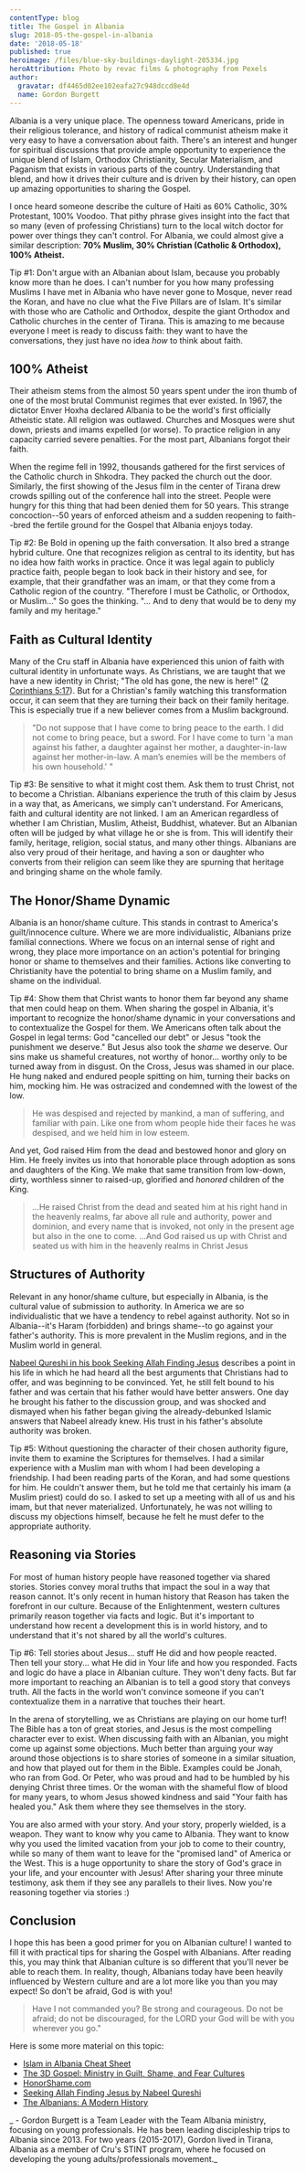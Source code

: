 ```yaml
---
contentType: blog
title: The Gospel in Albania
slug: 2018-05-the-gospel-in-albania
date: '2018-05-18'
published: true
heroimage: /files/blue-sky-buildings-daylight-205334.jpg
heroAttribution: Photo by revac films & photography from Pexels
author:
  gravatar: df4465d02ee102eafa27c948dccd8e4d
  name: Gordon Burgett
---
```

Albania is a very unique place.  The openness toward Americans, pride in their religious tolerance, and history of radical communist atheism make it very easy to have a conversation about faith.  There's an interest and hunger for spiritual discussions that provide ample opportunity to experience the unique blend of Islam, Orthodox Christianity, Secular Materialism, and Paganism that exists in various parts of the country.  Understanding that blend, and how it drives their culture and is driven by their history, can open up amazing opportunities to sharing the Gospel.

I once heard someone describe the culture of Haiti as 60% Catholic, 30% Protestant, 100% Voodoo.  That pithy phrase gives insight into the fact that so many (even of professing Christians) turn to the local witch doctor for power over things they can't control.  For Albania, we could almost give a similar description: **70% Muslim, 30% Christian (Catholic & Orthodox), 100% Atheist.**

<span class="callout">Tip #1: Don't argue with an Albanian about Islam, because you probably know more than he does.</span>
I can't number for you how many professing Muslims I have met in Albania who have never gone to Mosque, never read the Koran, and have no clue what the Five Pillars are of Islam.  It's similar with those who are Catholic and Orthodox, despite the giant Orthodox and Catholic churches in the center of Tirana.  This is amazing to me because everyone I meet is ready to discuss faith: they want to have the conversations, they just have no idea _how_ to think about faith.

## 100% Atheist

Their atheism stems from the almost 50 years spent under the iron thumb of one of the most brutal Communist regimes that ever existed.  In 1967, the dictator Enver Hoxha declared Albania to be the world's first officially Atheistic state.  All religion was outlawed.  Churches and Mosques were shut down, priests and imams expelled (or worse).  To practice religion in any capacity carried severe penalties.  For the most part, Albanians forgot their faith.

When the regime fell in 1992, thousands gathered for the first services of the Catholic church in Shkodra.  They packed the church out the door. Similarly, the first showing of the Jesus film in the center of Tirana drew crowds spilling out of the conference hall into the street.  People were hungry for this thing that had been denied them for 50 years.  This strange concoction--50 years of enforced atheism and a sudden reopening to faith--bred the fertile ground for the Gospel that Albania enjoys today.

<span class="callout">Tip #2: Be Bold in opening up the faith conversation.</span>
It also bred a strange hybrid culture.  One that recognizes religion as central to its identity, but has no idea how faith works in practice.  Once it was legal again to publicly practice faith, people began to look back in their history and see, for example, that their grandfather was an imam, or that they come from a Catholic region of the country.  "Therefore I must be Catholic, or Orthodox, or Muslim..." So goes the thinking.  "... And to deny that would be to deny my family and my heritage."

## Faith as Cultural Identity

Many of the Cru staff in Albania have experienced this union of faith with cultural identity in unfortunate ways.  As Christians, we are taught that we have a new identity in Christ; "The old has gone, the new is here!" ([2 Corinthians 5:17](http://biblehub.com/niv/2_corinthians/5.htm)).  But for a Christian's family watching this transformation occur, it can seem that they are turning their back on their family heritage.  This is especially true if a new believer comes from a Muslim background.

> "Do not suppose that I have come to bring peace to the earth. I did not come to 
> bring peace, but a sword. For I have come to turn 'a man against his father, a
> daughter against her mother,
> a daughter-in-law against her mother-in-law.  A man’s 
> enemies will be the members of his own household.' "

<span class="callout">Tip #3: Be sensitive to what it might cost them.  Ask them to trust Christ, not to become a Christian.</span>
Albanians experience the truth of this claim by Jesus in a way that, as Americans, we simply can't understand.  For Americans, faith and cultural identity are not linked.  I am an American regardless of whether I am Christian, Muslim, Atheist, Buddhist, whatever.  But an Albanian often will be judged by what village he or she is from.  This will identify their family, heritage, religion, social status, and many other things. Albanians are also very proud of their heritage, and having a son or daughter who converts from their religion can seem like they are spurning that heritage and bringing shame on the whole family.

## The Honor/Shame Dynamic

Albania is an honor/shame culture.  This stands in contrast to America's guilt/innocence culture. Where we are more individualistic, Albanians prize familial connections.  Where we focus on an internal sense of right and wrong, they place more importance on an action's potential for bringing honor or shame to themselves and their families.  Actions like converting to Christianity have the potential
to bring shame on a Muslim family, and shame on the individual.

<span class="callout">Tip #4: Show them that Christ wants to honor them far beyond any shame that men could heap on them.</span>
When sharing the gospel in Albania, it's important to recognize the honor/shame dynamic in your conversations and to contextualize the Gospel for them.  We Americans often talk about the Gospel in legal terms: God "cancelled our debt" or Jesus "took the punishment we deserve."  But Jesus also took the _shame_ we deserve. Our sins make us shameful creatures, not worthy of honor... worthy only to be turned away from
in disgust.  On the Cross, Jesus was shamed in our place.  He hung naked and endured people spitting on him, turning their backs on him, mocking him.  He was ostracized and condemned with the lowest of the low.

> He was despised and rejected by mankind, a man of suffering, and familiar with pain.
> Like one from whom people hide their faces he was despised, and we held him in low esteem.

  And yet, God raised Him from the dead and bestowed honor and glory on Him.  He freely invites us into that honorable place through adoption as sons and daughters of the King.  We make that same transition from low-down, dirty, worthless sinner to raised-up, glorified and _honored_ children of the King.

> ...He raised Christ from the dead and seated him at his right hand in the heavenly realms,
> far above all rule and authority, power and dominion, and every name that is invoked, not
> only in the present age but also in the one to come.
> ...And God raised us up with Christ and seated us with him in the heavenly realms in Christ Jesus

## Structures of Authority

Relevant in any honor/shame culture, but especially in Albania, is the cultural value of submission to authority.  In America we are so individualistic that we have a tendency to rebel against authority.  Not so in Albania--it's Haram (forbidden) and brings shame--to go against your father's authority.  This is more prevalent in the Muslim regions, and in the Muslim world in general.

[Nabeel Qureshi in his book Seeking Allah Finding Jesus](https://www.amazon.com/gp/product/0310515025)
describes a point in his life in which he had heard all the best arguments that Christians had to offer, and was beginning to be convinced.  Yet, he still felt bound to his father and was certain that his father would have better answers.  One day he brought his father to the discussion group, and was shocked and dismayed when his father began giving the already-debunked Islamic answers that Nabeel already knew.  His trust in his father's absolute authority was broken.

<span class="callout">Tip #5: Without questioning the character of their chosen
authority figure, invite them to examine the Scriptures for themselves.</span>
I had a similar experience with a Muslim man with whom I had been developing a 
friendship.  I had been reading parts of the Koran, and had some questions for him.
He couldn't answer them, but he told me that certainly his imam (a Muslim priest)
could do so.  I asked to set up a meeting with all of us and his imam, but that
never materialized.  Unfortunately, he was not willing to discuss my objections
himself, because he felt he must defer to the appropriate authority.

## Reasoning via Stories

For most of human history people have reasoned together via shared stories.  Stories
convey moral truths that impact the soul in a way that reason cannot.  It's only
recent in human history that Reason has taken the forefront in our culture.  Because of the Enlightenment, western cultures primarily reason together via facts and logic.
But it's important to understand how recent a development this is in world history,
and to understand that it's not shared by all the world's cultures.

<span class="callout">Tip #6: Tell stories about Jesus... stuff He did and how
people reacted.  Then tell your story... what He did in Your life and how you responded.</span>
Facts and logic do have a place in Albanian culture.  They won't deny facts.  But
far more important to reaching an Albanian is to tell a good story that conveys
truth.  All the facts in the world won't convince someone if you can't contextualize
them in a narrative that touches their heart.

In the arena of storytelling, we as Christians are playing on our home turf!  The Bible has a ton of great stories, and Jesus is the most compelling character ever to exist.  When discussing faith with an Albanian, you might come up against some objections.  Much better than arguing your way around those objections is to share stories of someone in a similar situation, and how that played out for them in the Bible.  Examples could be Jonah, who ran from God.  Or Peter, who was proud and had to be humbled by his denying Christ three times.  Or the woman with the shameful flow of blood for many years, to whom Jesus showed kindness and said "Your faith has healed you." Ask them where they see themselves in the story.

You are also armed with your story.  And your story, properly wielded, is a weapon.
They want to know why you came to Albania.  They want to know why you used the
limited vacation from your job to come to their country, while so many of them want to leave for the "promised land" of America or the West.  This is a huge opportunity to share the story of God's grace in your life, and your encounter with Jesus!  After sharing your three minute testimony, ask them if they see any parallels to their lives.  Now you're reasoning together via stories :)

## Conclusion

I hope this has been a good primer for you on Albanian culture!  I wanted to fill it with practical tips for sharing the Gospel with Albanians.  After reading this, you may think that Albanian culture is so different that you'll never be able to reach them.  In reality, though, Albanians today have been heavily influenced by Western culture and are a lot more like you than you may expect!  So don't be afraid,
God is with you!

> Have I not commanded you? Be strong and courageous. Do not be afraid; do not be
> discouraged, for the LORD your God will be with you wherever you go."

Here is some more material on this topic:

* [Islam in Albania Cheat Sheet](/files/islam_in_albania_cheat_sheet.pdf)
* [The 3D Gospel: Ministry in Guilt, Shame, and Fear Cultures](https://www.amazon.com/3D-Gospel-Ministry-Guilt-Cultures/dp/0692338012)
* [HonorShame.com](http://honorshame.com/)
* [Seeking Allah Finding Jesus by Nabeel Qureshi](https://www.amazon.com/gp/product/0310515025)
* [The Albanians: A Modern History](https://www.amazon.com/Albanians-Modern-History-Miranda-Vickers/dp/1780766955)

_ - Gordon Burgett is a Team Leader with the Team Albania ministry, focusing on young professionals. He has been leading discipleship trips to Albania since 2013. For two years (2015-2017), Gordon lived in Tirana, Albania as a member of Cru's STINT program, where he focused on developing the young adults/professionals movement._
